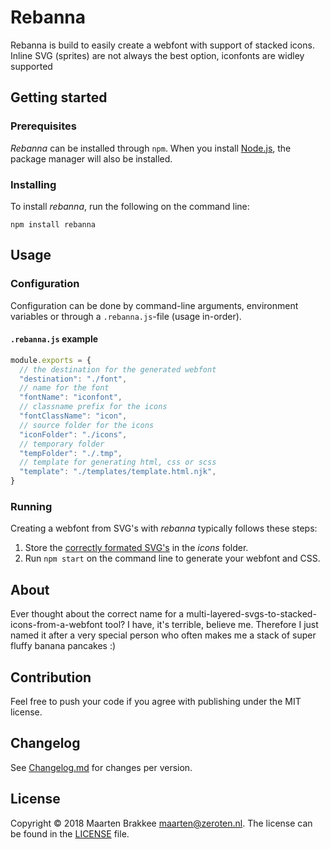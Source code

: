 # Rebanna

Rebanna is build to easily create a webfont with support of stacked icons. Inline SVG (sprites) are not always the best option, iconfonts are widley supported

## Getting started

### Prerequisites

*Rebanna* can be installed through `npm`. When you install [Node.js](https://nodejs.org/), the package manager will also be installed.

### Installing

To install *rebanna*, run the following on the command line:

```
npm install rebanna
```

## Usage

### Configuration

Configuration can be done by command-line arguments, environment variables or through a `.rebanna.js`-file (usage in-order).

#### `.rebanna.js` example

```javascript
module.exports = {
  // the destination for the generated webfont
  "destination": "./font",
  // name for the font
  "fontName": "iconfont",
  // classname prefix for the icons
  "fontClassName": "icon",
  // source folder for the icons
  "iconFolder": "./icons",
  // temporary folder
  "tempFolder": "./.tmp",
  // template for generating html, css or scss
  "template": "./templates/template.html.njk",
}
```

### Running

Creating a webfont from SVG's with *rebanna* typically follows these steps:

1. Store the [correctly formated SVG's](docs/format-svg.md) in the *icons* folder.
2. Run `npm start` on the command line to generate your webfont and CSS.

## About

Ever thought about the correct name for a multi-layered-svgs-to-stacked-icons-from-a-webfont tool? I have, it's terrible, believe me. Therefore I just named it after a very special person who often makes me a stack of super fluffy banana pancakes :)

## Contribution

Feel free to push your code if you agree with publishing under the MIT license.

## Changelog

See [Changelog.md](CHANGELOG.md) for changes per version.

## License

Copyright © 2018 Maarten Brakkee <maarten@zeroten.nl>. The license can be found in the [LICENSE](LICENSE) file.
